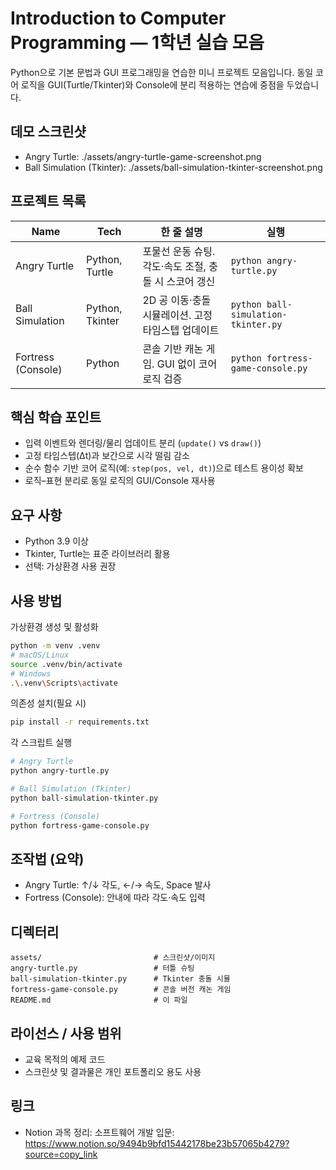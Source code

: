 # Introduction to Computer Programming — 1학년 실습 모음

Python으로 기본 문법과 GUI 프로그래밍을 연습한 미니 프로젝트 모음입니다. 동일 코어 로직을 GUI(Turtle/Tkinter)와 Console에 분리 적용하는 연습에 중점을 두었습니다.

## 데모 스크린샷
- Angry Turtle: ./assets/angry-turtle-game-screenshot.png
- Ball Simulation (Tkinter): ./assets/ball-simulation-tkinter-screenshot.png

## 프로젝트 목록

| Name               | Tech             | 한 줄 설명                                                         | 실행                                 |
|--------------------|------------------|--------------------------------------------------------------------|--------------------------------------|
| Angry Turtle       | Python, Turtle   | 포물선 운동 슈팅. 각도·속도 조절, 충돌 시 스코어 갱신              | `python angry-turtle.py`             |
| Ball Simulation    | Python, Tkinter  | 2D 공 이동·충돌 시뮬레이션. 고정 타임스텝 업데이트                 | `python ball-simulation-tkinter.py`  |
| Fortress (Console) | Python           | 콘솔 기반 캐논 게임. GUI 없이 코어 로직 검증                       | `python fortress-game-console.py`    |

## 핵심 학습 포인트
- 입력 이벤트와 렌더링/물리 업데이트 분리 (`update()` vs `draw()`)
- 고정 타임스텝(Δt)과 보간으로 시각 떨림 감소
- 순수 함수 기반 코어 로직(예: `step(pos, vel, dt)`)으로 테스트 용이성 확보
- 로직–표현 분리로 동일 로직의 GUI/Console 재사용

## 요구 사항
- Python 3.9 이상
- Tkinter, Turtle는 표준 라이브러리 활용
- 선택: 가상환경 사용 권장

## 사용 방법

가상환경 생성 및 활성화
```bash
python -m venv .venv
# macOS/Linux
source .venv/bin/activate
# Windows
.\.venv\Scripts\activate
```

의존성 설치(필요 시)
```bash
pip install -r requirements.txt
```

각 스크립트 실행
```bash
# Angry Turtle
python angry-turtle.py

# Ball Simulation (Tkinter)
python ball-simulation-tkinter.py

# Fortress (Console)
python fortress-game-console.py
```

## 조작법 (요약)
- Angry Turtle: ↑/↓ 각도, ←/→ 속도, Space 발사
- Fortress (Console): 안내에 따라 각도·속도 입력

## 디렉터리
```
assets/                         # 스크린샷/이미지
angry-turtle.py                 # 터틀 슈팅
ball-simulation-tkinter.py      # Tkinter 충돌 시뮬
fortress-game-console.py        # 콘솔 버전 캐논 게임
README.md                       # 이 파일
```

## 라이선스 / 사용 범위
- 교육 목적의 예제 코드
- 스크린샷 및 결과물은 개인 포트폴리오 용도 사용

## 링크
- Notion 과목 정리: 소프트웨어 개발 입문: https://www.notion.so/9494b9bfd15442178be23b57065b4279?source=copy_link
